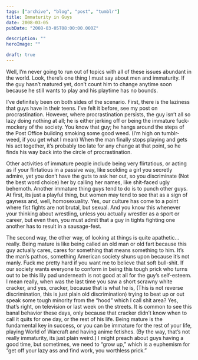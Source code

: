 ```yaml
---
tags: ["archive", "blog", "post", "tumblr"]
title: Immaturity in Guys
date: 2008-03-05
pubDate: "2008-03-05T08:00:00.000Z"

description: ""
heroImage: ""

draft: true
---
```




Well, I’m never going to run out of topics with all of these issues abundant in the world. Look, there’s one thing I must say about men and immaturity. If the guy hasn’t matured yet, don’t count him to change anytime soon because he still wants to play and his playtime has no bounds.

I’ve definitely been on both sides of the scenario. First, there is the laziness that guys have in their teens. I’ve felt it before, see my post on procrastination. However, where procrastination persists, the guy isn’t all so lazy doing nothing at all; he is either jerking off or being the immature fuck-mockery of the society. You know that guy; he hangs around the steps of the Post Office building smoking some good weed. (I’m high on tumblr-weed, if you get what I mean) When the man finally stops playing and gets his act together, it’s probably too late for any change at that point, so he finds his way back into the circle of procrastination.

Other activities of immature people include being very flirtatious, or acting as if your flirtatious in a passive way, like scolding a girl you secretly admire, yet you don’t have the guts to ask her out, so you discriminate (Not the best word choice) her by calling her names, like shit-faced ugly behemoth. Another immature thing guys tend to do is to punch other guys. At first, its just a playful thing, but women may tend to see that as a sign of gayness and, well, homosexuality. Yes, our culture has come to a point where fist fights are not brutal, but sexual. And you know this whenever your thinking about wrestling, unless you actually wrestler as a sport or career, but even then, you must admit that a guy in tights fighting one another has to result in a sausage-fest.

The second way, the other way, of looking at things is quite apathetic… really. Being mature is like being called an old man or old fart because this guy actually cares, cares for something that means something to him. It’s the man’s pathos, something American society shuns upon because it’s not manly. Fuck me pretty hard if you want me to believe that soft bull-shit. If our society wants everyone to conform in being this tough prick who turns out to be this lily pad underneath is not good at all for the guy’s self-esteem. I mean really, when was the last time you saw a short scrawny white cracker, and yes, cracker, because that is what he is, (This is not reverse discrimination, this is just plain old discrimination) trying to beat up or out speak some tough minority from the “hood” which I call shit area? Yes, that’s right, on television or last week on the streets. It is common to see this banal behavior these days, only because that cracker didn’t know when to call it quits for one day, or the rest of his life. Being mature is the fundamental key in success, or you can be immature for the rest of your life, playing World of Warcraft and having anime fetishes. (By the way, that’s not really immaturity, its just plain weird.) I might preach about guys having a good time, but sometimes, we need to “grow up,” which is a euphemism for “get off your lazy ass and find work, you worthless prick.”
